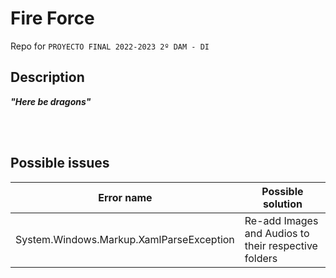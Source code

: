 # Fire Force
Repo for ```PROYECTO FINAL 2022-2023 2º DAM - DI```

## Description
***"Here be dragons"***

<br/><br/>

## Possible issues
|              Error name                |                Possible solution                  |
|----------------------------------------|---------------------------------------------------|
|System.Windows.Markup.XamlParseException|Re-add Images and Audios to their respective folders|